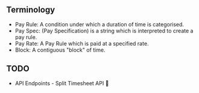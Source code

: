 
## Terminology

* Pay Rule: A condition under which a duration of time is categorised.
* Pay Spec: (Pay Specification) is a string which is interpreted 
    to create a pay rule.
* Pay Rate: A Pay Rule which is paid at a specified rate.
* Block: A contiguous "block" of time.

## TODO

* API Endpoints - Split Timesheet API 🥐

